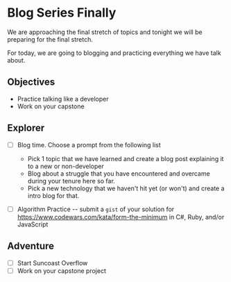 # Blog Series Finally

We are approaching the final stretch of topics and tonight we will be preparing for the final stretch.

For today, we are going to blogging and practicing everything we have talk about.

## Objectives

- Practice talking like a developer
- Work on your capstone

## Explorer

- [ ] Blog time. Choose a prompt from the following list

  - Pick 1 topic that we have learned and create a blog post explaining it to a new or non-developer
  - Blog about a struggle that you have encountered and overcame during your tenure here so far.
  - Pick a new technology that we haven't hit yet (or won't) and create a intro blog for that.

- [ ] Algorithm Practice -- submit a `gist` of your solution for https://www.codewars.com/kata/form-the-minimum in C#, Ruby, and/or JavaScript

## Adventure

- [ ] Start Suncoast Overflow
- [ ] Work on your capstone project
